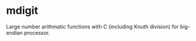 # mdigit
Large number arithmatic functions with C (including Knuth division) for big-endian processor.
